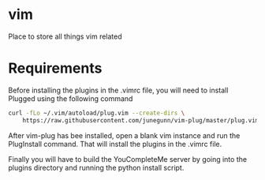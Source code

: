 # vim
Place to store all things vim related

Requirements
============

Before installing the plugins in the .vimrc file, you will need to install Plugged using the following command

```bash
curl -fLo ~/.vim/autoload/plug.vim --create-dirs \
    https://raw.githubusercontent.com/junegunn/vim-plug/master/plug.vim
```

After vim-plug has bee installed, open a blank vim instance and run the PlugInstall command. That will install the plugins in the .vimrc file.

Finally you will have to build the YouCompleteMe server by going into the plugins directory and running the python install script.

